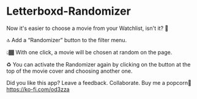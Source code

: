 # Letterboxd-Randomizer

Now it's easier to choose a movie from your Watchlist, isn't it? 🍿

🔝 Add a “Randomizer” button to the filter menu.

👆🏾 With one click, a movie will be chosen at random on the page.

♻️ You can activate the Randomizer again by clicking on the button at the top of the movie cover and choosing another one.

Did you like this app? Leave a feedback. 
Collaborate. Buy me a popcorn🍿 https://ko-fi.com/od3zza
